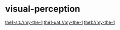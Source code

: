 # visual-perception

[the1-sit://my-the-1](the1-sit://my-the-1)
[the1-uat://my-the-1](the1-uat://my-the-1)
[the1://my-the-1](the1://my-the-1)
